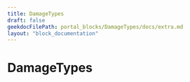 ```yaml
---
title: DamageTypes
draft: false
geekdocFilePath: portal_blocks/DamageTypes/docs/extra.md
layout: "block_documentation"
---
```

# DamageTypes